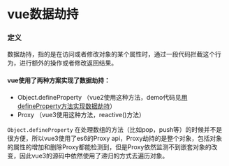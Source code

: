 # vue数据劫持

### 定义

数据劫持，指的是在访问或者修改对象的某个属性时，通过一段代码拦截这个行为，进行额外的操作或者修改返回结果。

#### vue使用了两种方案实现了数据劫持：

- Object.defineProperty （vue2使用这种方法，demo代码见[用defineProperty方法实现数据劫持](../../JavaScript/code_demo/用defineProperty方法实现数据劫持.md)）
- Proxy （vue3使用这种方法，reactive()方法）

```Object.defineProperty``` 在处理数组的方法（比如pop，push等）的时候并不是很方便，所以vue3使用了es6的Proxy api，Proxy劫持的是整个对象，包括对象的属性的增加和删除Proxy都能检测到，但是Proxy依然监测不到嵌套对象的改变，因此vue3的源码中依然使用了递归的方式去遍历对象。